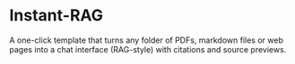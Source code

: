 # Instant-RAG
A one-click template that turns any folder of PDFs, markdown files or web pages into a chat interface (RAG-style) with citations and source previews.
